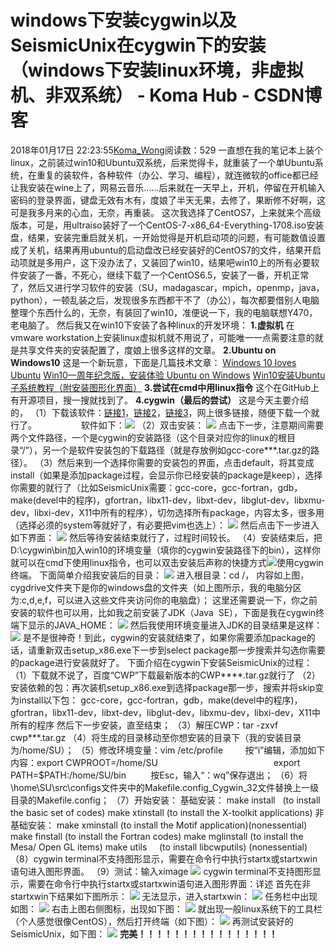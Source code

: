 # windows下安装cygwin以及SeismicUnix在cygwin下的安装（windows下安装linux环境，非虚拟机、非双系统） - Koma Hub - CSDN博客
2018年01月17日 22:23:55[Koma_Wong](https://me.csdn.net/Rong_Toa)阅读数：529
一直想在我的笔记本上装个linux，之前装过win10和Ubuntu双系统，后来觉得卡，就重装了一个单Ubuntu系统，在重复的装软件，各种软件（办公、学习、编程），就连微软的office都已经让我安装在wine上了，网易云音乐......后来就在一天早上，开机，停留在开机输入密码的登录界面，键盘无效有木有，度娘了半天无果，去修了，果断修不好啊，这可是我多月来的心血，无奈，再重装。
这次我选择了CentOS7，上来就来个高级版本，可是，用ultraiso装好了一个CentOS-7-x86_64-Everything-1708.iso安装盘，结果，安装完重启就关机，一开始觉得是开机启动项的问题，有可能数值设置成了关机，结果再用ubuntu的启动盘改已经安装好的CentOS7的文件，结果开启动项就是多用户，这下没办法了，又装回了win10，结果吧win10上的所有必要软件安装了一番，不死心，继续下载了一个CentOS6.5，安装了一番，开机正常了，然后又进行学习软件的安装（SU，madagascar，mpich，openmp，java，python），一顿乱装之后，发现很多东西都干不了（办公），每次都要借别人电脑整理个东西什么的，无奈，有装回了win10，准便说一下，我的电脑联想Y470，老电脑了。
然后我又在win10下安装了各种linux的开发环境：
**1.虚拟机**
在vmware workstation上安装linux虚拟机就不用说了，可能唯一一点需要注意的就是共享文件夹的安装配置了，度娘上很多这样的文章。
**2.Ubuntu on Windows10**
这是一个新玩意，下面是几篇技术文章：
[Windows 10 loves Ubuntu](https://insights.ubuntu.com/2017/07/11/windows-10-loves-ubuntu-loveislove/)
[Win10一周年纪念版，安装体验 Ubuntu on Windows](http://www.linuxidc.com/Linux/2016-12/138269.htm)
[Win10安装Ubuntu子系统教程（附安装图形化界面）](https://www.windows10.pro/bash-on-ubuntu-on-windows/)
**3.尝试在cmd中用linux指令**
这个在GitHub上有开源项目，搜一搜就找到了。
**4.cygwin（最后的尝试）**
这是今天主要介绍的，
（1）下载该软件：[链接1](https://sourceforge.net/projects/cygwinportable/files/)，[链接2](https://www.cygwin.com/)，[链接3](https://www.cygwin.com/install.html)，网上很多链接，随便下载一个就行了。
                 软件如下：![](https://img-blog.csdn.net/20180117213001768?watermark/2/text/aHR0cDovL2Jsb2cuY3Nkbi5uZXQvUm9uZ19Ub2E=/font/5a6L5L2T/fontsize/400/fill/I0JBQkFCMA==/dissolve/70/gravity/Center)
（2）双击安装：
![](https://img-blog.csdn.net/20180117213425617?watermark/2/text/aHR0cDovL2Jsb2cuY3Nkbi5uZXQvUm9uZ19Ub2E=/font/5a6L5L2T/fontsize/400/fill/I0JBQkFCMA==/dissolve/70/gravity/Center)
点击下一步，注意期间需要两个文件路径，一个是cygwin的安装路径（这个目录对应你的linux的根目录“/”），另一个是软件安装包的下载路径（就是存放例如gcc-core***.tar.gz的路径）。
（3）然后来到一个选择你需要的安装包的界面，点击default，将其变成install（如果是添加package过程，会显示你已经安装的package是keep），选择你需要的就行了（比如SeismicUnix需要：gcc-core，gcc-fortran，gdb，make(devel中的程序)，gfortran，libx11-dev，libxt-dev，libglut-dev，libxmu-dev，libxi-dev，X11中所有的程序），切勿选择所有package，内容太多，很多用（选择必须的system等就好了，有必要把vim也选上）：
![](https://img-blog.csdn.net/20180117220139772?watermark/2/text/aHR0cDovL2Jsb2cuY3Nkbi5uZXQvUm9uZ19Ub2E=/font/5a6L5L2T/fontsize/400/fill/I0JBQkFCMA==/dissolve/70/gravity/Center)
然后点击下一步进入如下界面：
![](https://img-blog.csdn.net/20180117214237801?watermark/2/text/aHR0cDovL2Jsb2cuY3Nkbi5uZXQvUm9uZ19Ub2E=/font/5a6L5L2T/fontsize/400/fill/I0JBQkFCMA==/dissolve/70/gravity/Center)
然后等待安装结束就行了，过程时间较长。
（4）安装结束后，把D:\cygwin\bin加入win10的环境变量（填你的cygwin安装路径下的bin），这样你就可以在cmd下使用linux指令，也可以双击安装后声称的快捷方式![](https://img-blog.csdn.net/20180117215607337?watermark/2/text/aHR0cDovL2Jsb2cuY3Nkbi5uZXQvUm9uZ19Ub2E=/font/5a6L5L2T/fontsize/400/fill/I0JBQkFCMA==/dissolve/70/gravity/Center)使用cygwin终端。
下面简单介绍我安装后的目录：
![](https://img-blog.csdn.net/20180117215644363?watermark/2/text/aHR0cDovL2Jsb2cuY3Nkbi5uZXQvUm9uZ19Ub2E=/font/5a6L5L2T/fontsize/400/fill/I0JBQkFCMA==/dissolve/70/gravity/Center)
进入根目录：cd /， 内容如上图，cygdrive文件夹下是你的windows盘的文件夹（如上图所示，我的电脑分区为:c,d,e,f，可以进入这些文件夹访问你的电脑盘）；
这里还需要说一下，你之前安装的软件也可以用，比如我之前安装了JDK（Java  SE），下面是我在cygwin终端下显示的JAVA_HOME：
![](https://img-blog.csdn.net/20180117220440866?watermark/2/text/aHR0cDovL2Jsb2cuY3Nkbi5uZXQvUm9uZ19Ub2E=/font/5a6L5L2T/fontsize/400/fill/I0JBQkFCMA==/dissolve/70/gravity/Center)
然后我使用环境变量进入JDK的目录结果是这样：
![](https://img-blog.csdn.net/20180117220638316?watermark/2/text/aHR0cDovL2Jsb2cuY3Nkbi5uZXQvUm9uZ19Ub2E=/font/5a6L5L2T/fontsize/400/fill/I0JBQkFCMA==/dissolve/70/gravity/Center)
是不是很神奇！到此，cygwin的安装就结束了，如果你需要添加package的话，请重新双击setup_x86.exe下一步到select package那一步搜索并勾选你需要的package进行安装就好了。
下面介绍在cygwin下安装SeismicUnix的过程：
（1）下载就不说了，百度“CWP”下载最新版本的CWP****.tar.gz就行了
（2）安装依赖的包：再次装机setup_x86.exe到选择package那一步，搜索并将skip变为install以下包：
gcc-core，gcc-fortran，gdb，make(devel中的程序)，gfortran，libx11-dev，libxt-dev，libglut-dev，libxmu-dev，libxi-dev，X11中所有的程序
然后下一步安装，直至结束；
（3）解压CWP：tar -zxvf cwp***.tar.gz
（4）将生成的目录移动至你想安装的目录下（我的安装目录为/home/SU）；
（5）修改环境变量：vim /etc/profile
        按“i”编辑，添加如下内容：export CWPROOT=/home/SU            
                                  export PATH=$PATH:/home/SU/bin
         按Esc，输入“：wq”保存退出；
（6）将\home\SU\src\configs文件夹中的Makefile.config_Cygwin_32文件替换上一级目录的Makefile.config；
（7）开始安装：
基础安装：
make install   (to install the basic set of codes)
make xtinstall (to install the X-toolkit applications)
非基础安装：
make xminstall (to install the Motif application)(nonessential)
make finstall (to install the Fortran codes)
make mglinstall (to install the Mesa/ Open GL items)
make utils     (to install libcwputils) (nonessential)
（8）cygwin terminal不支持图形显示，需要在命令行中执行startx或startxwin语句进入图形界面。
（9）测试：输入ximage
![](https://img-blog.csdn.net/20180117222244651?watermark/2/text/aHR0cDovL2Jsb2cuY3Nkbi5uZXQvUm9uZ19Ub2E=/font/5a6L5L2T/fontsize/400/fill/I0JBQkFCMA==/dissolve/70/gravity/Center)
cygwin terminal不支持图形显示，需要在命令行中执行startx或startxwin语句进入图形界面：详述
首先在非startxwin下结果如下图所示：
![](https://img-blog.csdn.net/20180120155652037?watermark/2/text/aHR0cDovL2Jsb2cuY3Nkbi5uZXQvUm9uZ19Ub2E=/font/5a6L5L2T/fontsize/400/fill/I0JBQkFCMA==/dissolve/70/gravity/Center)
无法显示，进入startxwin：
![](https://img-blog.csdn.net/20180120155717081?watermark/2/text/aHR0cDovL2Jsb2cuY3Nkbi5uZXQvUm9uZ19Ub2E=/font/5a6L5L2T/fontsize/400/fill/I0JBQkFCMA==/dissolve/70/gravity/Center)
任务栏中出现如图：
![](https://img-blog.csdn.net/20180120155736476?watermark/2/text/aHR0cDovL2Jsb2cuY3Nkbi5uZXQvUm9uZ19Ub2E=/font/5a6L5L2T/fontsize/400/fill/I0JBQkFCMA==/dissolve/70/gravity/Center)
右击上图右侧图标，出现如下图：
![](https://img-blog.csdn.net/20180120155804531?watermark/2/text/aHR0cDovL2Jsb2cuY3Nkbi5uZXQvUm9uZ19Ub2E=/font/5a6L5L2T/fontsize/400/fill/I0JBQkFCMA==/dissolve/70/gravity/Center)
就出现一般linux系统下的工具栏（个人感觉很像CentOS），然后打开终端（如下图）：
![](https://img-blog.csdn.net/20180120155902643?watermark/2/text/aHR0cDovL2Jsb2cuY3Nkbi5uZXQvUm9uZ19Ub2E=/font/5a6L5L2T/fontsize/400/fill/I0JBQkFCMA==/dissolve/70/gravity/Center)
再测试安装好的SeismicUnix，如下图：
![](https://img-blog.csdn.net/20180120155931337?watermark/2/text/aHR0cDovL2Jsb2cuY3Nkbi5uZXQvUm9uZ19Ub2E=/font/5a6L5L2T/fontsize/400/fill/I0JBQkFCMA==/dissolve/70/gravity/Center)
**完美！！！！！！！！！！！！！！！！**
